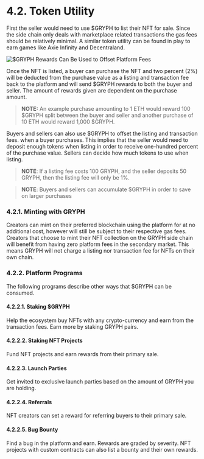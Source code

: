 # 4.2. Token Utility

First the seller would need to use $GRYPH to list their NFT for sale. Since the side chain only deals with marketplace related transactions the gas fees should be relatively minimal. A similar token utility can be found in play to earn games like Axie Infinity and Decentraland.

![$GRYPH Rewards Can Be Used to Offset Platform Fees](https://user-images.githubusercontent.com/120378/154844587-7c8758d4-c4df-456a-a6b7-e13d09de0cb9.png)

Once the NFT is listed, a buyer can purchase the NFT and two percent (2%) will be deducted from the purchase value as a listing and transaction fee back to the platform and will send $GRYPH rewards to both the buyer and seller. The amount of rewards given are dependent on the purchase amount.

> **NOTE:** An example purchase amounting to 1 ETH would reward 100 $GRYPH split between the buyer and seller and another purchase of 10 ETH would reward 1,000 $GRYPH.

Buyers and sellers can also use $GRYPH to offset the listing and transaction fees. when a buyer purchases. This implies that the seller would need to deposit enough tokens when listing in order to receive one-hundred percent of the purchase value. Sellers can decide how much tokens to use when listing.

> **NOTE**: If a listing fee costs 100 GRYPH, and the seller deposits 50 GRYPH, then the listing fee will only be 1%.

> **NOTE**: Buyers and sellers can accumulate $GRYPH in order to save on larger purchases

### 4.2.1. Minting with GRYPH

Creators can mint on their preferred blockchain using the platform for at no additional cost, however will still be subject to their respective gas fees. Creators that choose to mint their NFT collection on the GRYPH side chain will benefit from having zero platform fees in the secondary market. This means GRYPH will not charge a listing nor transaction fee for NFTs on their own chain.

### 4.2.2. Platform Programs

The following programs describe other ways that $GRYPH can be consumed.

#### 4.2.2.1. Staking $GRYPH

Help the ecosystem buy NFTs with any crypto-currency and earn from the transaction fees. Earn more by staking GRYPH pairs.

#### 4.2.2.2. Staking NFT Projects

Fund NFT projects and earn rewards from their primary sale.

#### 4.2.2.3. Launch Parties

Get invited to exclusive launch parties based on the amount of GRYPH you are holding.

#### 4.2.2.4. Referrals

NFT creators can set a reward for referring buyers to their primary sale.

#### 4.2.2.5. Bug Bounty

Find a bug in the platform and earn. Rewards are graded by severity. NFT projects with custom contracts can also list a bounty and their own rewards.
